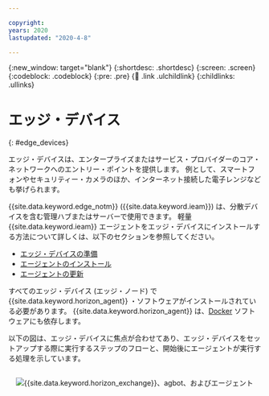 ```yaml
---

copyright:
years: 2020
lastupdated: "2020-4-8"

---
```


{:new_window: target="blank"}
{:shortdesc: .shortdesc}
{:screen: .screen}
{:codeblock: .codeblock}
{:pre: .pre}
{:child: .link .ulchildlink}
{:childlinks: .ullinks}

# エッジ・デバイス
{: #edge_devices}

エッジ・デバイスは、エンタープライズまたはサービス・プロバイダーのコア・ネットワークへのエントリー・ポイントを提供します。 例として、スマートフォンやセキュリティー・カメラのほか、インターネット接続した電子レンジなども挙げられます。

{{site.data.keyword.edge_notm}} ({{site.data.keyword.ieam}}) は、分散デバイスを含む管理ハブまたはサーバーで使用できます。 軽量 {{site.data.keyword.ieam}} エージェントをエッジ・デバイスにインストールする方法について詳しくは、以下のセクションを参照してください。

* [エッジ・デバイスの準備](../installing/adding_devices.md)
* [エージェントのインストール](../installing/registration.md)
* [エージェントの更新](../installing/updating_the_agent.md)

すべてのエッジ・デバイス (エッジ・ノード) で {{site.data.keyword.horizon_agent}} ・ソフトウェアがインストールされている必要があります。 {{site.data.keyword.horizon_agent}} は、[Docker](https://www.docker.com/) ソフトウェアにも依存します。 

以下の図は、エッジ・デバイスに焦点が合わせてあり、エッジ・デバイスをセットアップする際に実行するステップのフローと、開始後にエージェントが実行する処理を示しています。

<img src="../OH/docs/images/edge/05a_Installing_edge_agent_on_device.svg" style="margin: 3%" alt="{{site.data.keyword.horizon_exchange}}、agbot、およびエージェント">
